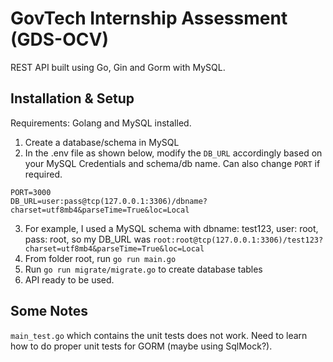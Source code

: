 # GovTech Internship Assessment (GDS-OCV)

REST API built using Go, Gin and Gorm with MySQL.

## Installation & Setup
Requirements: Golang and MySQL installed.
1. Create a database/schema in MySQL
2. In the .env file as shown below, modify the `DB_URL` accordingly based on your MySQL Credentials and schema/db name. Can also change `PORT` if required.
```
PORT=3000
DB_URL=user:pass@tcp(127.0.0.1:3306)/dbname?charset=utf8mb4&parseTime=True&loc=Local
```
3. For example, I used a MySQL schema with dbname: test123, user: root, pass: root, so my DB_URL was `root:root@tcp(127.0.0.1:3306)/test123?charset=utf8mb4&parseTime=True&loc=Local`
4. From folder root, run `go run main.go`
5. Run `go run migrate/migrate.go` to create database tables
6. API ready to be used.

## Some Notes
`main_test.go` which contains the unit tests does not work. Need to learn how to do proper unit tests for GORM (maybe using SqlMock?).